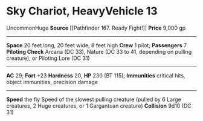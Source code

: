 ﻿---
ac: '29'
burrow_speed: null
climb_speed: null
fly_speed: null
fortitude: '+23'
hardness: '20'
hp: '230'
id: '15'
item_category: Vehicles
land_speed: '1'
level: '13'
max_speed: '1'
name: Sky Chariot, Heavy
price: 9,000 gp
rarity: Uncommon
reflex: null
resistance: null
school: null
size: Huge
source: '[[DATABASE/source/Pathfinder 167. Ready Fight!|Pathfinder #167: Ready? Fight!]]'
swim_speed: null
trait:
- '[[DATABASE/trait/Uncommon|Uncommon]]'
type: Vehicle

---
# Sky Chariot, Heavy<span class="item-type">Vehicle 13</span>

<span class="trait-uncommon item-trait">Uncommon</span><span class="trait-size item-trait">Huge</span>
**Source** [[Pathfinder 167. Ready Fight!]]
**Price** 9,000 gp

---
**Space** 20 feet long, 20 feet wide, 8 feet high
**Crew** 1 pilot; **Passengers** 7
**Piloting Check** Arcana (DC 33), Nature (DC 33 to 41, depending on pulling creature), or Piloting Lore (DC 31)

---
**AC** 29; **Fort** +23
**Hardness** 20, **HP** 230 (BT 115); **Immunities** critical hits, object immunities, precision damage

---
**Speed** the fly Speed of the slowest pulling creature (pulled by 6 Large creatures, 2 Huge creatures, or 1 Gargantuan creature)
**Collision** 9d10 (DC 31)